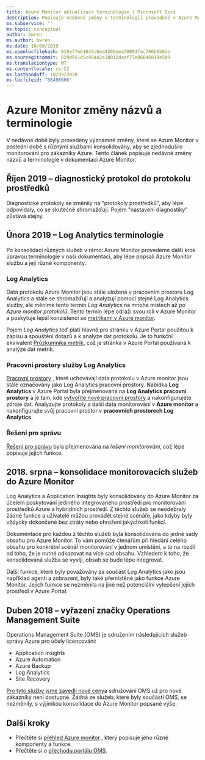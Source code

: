 ```yaml
---
title: Azure Monitor aktualizace terminologie | Microsoft Docs
description: Popisuje nedávné změny v terminologii provedené v Azure Monitoring Services.
ms.subservice: ''
ms.topic: conceptual
author: bwren
ms.author: bwren
ms.date: 10/08/2019
ms.openlocfilehash: 819ef7e61045c0ed4205eeaf0094fec706b0b9da
ms.sourcegitcommit: 829d951d5c90442a38012daaf77e86046018e5b9
ms.translationtype: MT
ms.contentlocale: cs-CZ
ms.lasthandoff: 10/09/2020
ms.locfileid: "86498606"
---
```

# <a name="azure-monitor-naming-and-terminology-changes"></a>Azure Monitor změny názvů a terminologie
V nedávné době byly provedeny významné změny, které se Azure Monitor v poslední době s různými službami konsolidovány, aby se zjednodušilo monitorování pro zákazníky Azure. Tento článek popisuje nedávné změny názvů a terminologie v dokumentaci Azure Monitor.

## <a name="october-2019---diagnostic-log-to-resource-log"></a>Říjen 2019 – diagnostický protokol do protokolu prostředků
Diagnostické protokoly se změnily na "protokoly prostředků", aby lépe odpovídaly, co se skutečně shromažďují. Pojem "nastavení diagnostiky" zůstává stejný.  

## <a name="february-2019---log-analytics-terminology"></a>Února 2019 – Log Analytics terminologie
Po konsolidaci různých služeb v rámci Azure Monitor provedeme další krok úpravou terminologie v naší dokumentaci, aby lépe popsali Azure Monitor službu a její různé komponenty. 

### <a name="log-analytics"></a>Log Analytics
Data protokolu Azure Monitor jsou stále uložená v pracovním prostoru Log Analytics a stále se shromažďují a analyzují pomocí stejné Log Analytics služby, ale měníme tento termín _Log Analytics_ na mnoha místech až po _Azure monitor protokolů_. Tento termín lépe odráží svou roli v Azure Monitor a poskytuje lepší konzistenci se [metrikami v Azure monitor](platform/data-platform-metrics.md).

Pojem _Log Analytics_ teď platí hlavně pro stránku v Azure Portal použitou k zápisu a spouštění dotazů a k analýze dat protokolu. Je to funkční ekvivalent [Průzkumníka metrik](platform/metrics-charts.md), což je stránka v Azure Portal používaná k analýze dat metrik.

### <a name="log-analytics-workspaces"></a>Pracovní prostory služby Log Analytics
[Pracovní prostory](platform/manage-access.md) , které uchovávají data protokolu v Azure monitor jsou stále označovány jako Log Analytics pracovní prostory. Nabídka **Log Analytics** v Azure Portal byla přejmenována na **Log Analytics pracovní prostory** a je tam, kde [vytvoříte nové pracovní prostory](learn/quick-create-workspace.md) a nakonfigurujete zdroje dat. Analyzujte protokoly a další data monitorování v **Azure monitor** a nakonfigurujte svůj pracovní prostor v **pracovních prostorech Log Analytics**.

### <a name="management-solutions"></a>Řešení pro správu
[Řešení pro správu](insights/solutions.md) byla přejmenována na _řešení monitorování_, což lépe popisuje jejich funkce.


## <a name="august-2018---consolidation-of-monitoring-services-into-azure-monitor"></a>2018. srpna – konsolidace monitorovacích služeb do Azure Monitor
Log Analytics a Application Insights byly konsolidovány do Azure Monitor za účelem poskytování jediného integrovaného prostředí pro monitorování prostředků Azure a hybridních prostředí. Z těchto služeb se neodebraly žádné funkce a uživatelé můžou provádět stejné scénáře, jako kdyby byly vždycky dokončené bez ztráty nebo ohrožení jakýchkoli funkcí.

Dokumentace pro každou z těchto služeb byla konsolidována do jedné sady obsahu pro Azure Monitor. To vám pomůže čtenářům při hledání celého obsahu pro konkrétní scénář monitorování v jednom umístění, a to na rozdíl od toho, že je nutné odkazovat na více sad obsahu. Vzhledem k toho, že konsolidovaná služba se vyvíjí, obsah se bude lépe integrovat.

Další funkce, které byly považovány za součást Log Analytics jako jsou například agenti a zobrazení, byly také přemístěné jako funkce Azure Monitor. Jejich funkce se nezměnila na jiné než potenciální vylepšení jejich prostředí v Azure Portal.


## <a name="april-2018---retirement-of-operations-management-suite-brand"></a>Duben 2018 – vyřazení značky Operations Management Suite
Operations Management Suite (OMS) je sdružením následujících služeb správy Azure pro účely licencování:

- Application Insights
- Azure Automation
- Azure Backup
- Log Analytics
- Site Recovery

[Pro tyto služby jsme zavedli nové ceny](https://azure.microsoft.com/blog/introducing-a-new-way-to-purchase-azure-monitoring-services/)a sdružování OMS už pro nové zákazníky není dostupné. Žádná ze služeb, které byly součástí OMS, se nezměnily, s výjimkou konsolidace do Azure Monitor popsané výše. 




## <a name="next-steps"></a>Další kroky

- Přečtěte si [přehled Azure monitor](overview.md) , který popisuje jeho různé komponenty a funkce.
- Přečtěte si o [přechodu portálu OMS](./platform/oms-portal-transition.md).
